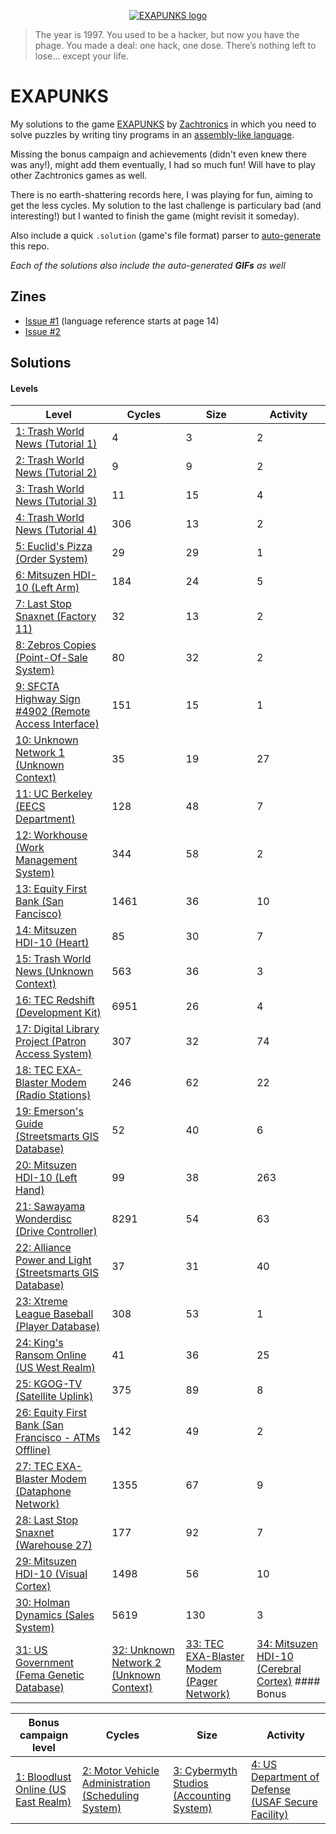 <p align="center"><a href="https://store.steampowered.com/app/716490/EXAPUNKS/" target="_blank" rel="noopener noreferrer"><img src="assets/header.jpg" alt="EXAPUNKS logo"></a></p>

> The year is 1997. You used to be a hacker, but now you have the phage. You made a deal: one hack, one dose. There’s nothing left to lose… except your life.

# EXAPUNKS

My solutions to the game [EXAPUNKS](https://store.steampowered.com/app/716490/EXAPUNKS/) by [Zachtronics](https://www.zachtronics.com/) in which you need to solve puzzles by writing tiny programs in an [assembly-like language](https://steamcommunity.com/sharedfiles/filedetails/?id=1480557969).

Missing the bonus campaign and achievements (didn't even knew there was any!), might add them eventually, I had so much fun! Will have to play other Zachtronics games as well.

There is no earth-shattering records here, I was playing for fun, aiming to get the less cycles. My solution to the last challenge is particulary bad (and interesting!) but I wanted to finish the game (might revisit it someday).

Also include a quick `.solution` (game's file format) parser to [auto-generate](EXA-Parser) this repo.

*Each of the solutions also include the auto-generated **GIFs** as well*

## Zines

- [Issue #1](assets/digital_en_1.pdf) (language reference starts at page 14)
- [Issue #2](assets/digital_en_2.pdf)

## Solutions

<!-- EXA_START -->
#### Levels
| Level                                                                                                                                | Cycles | Size | Activity |
|--------------------------------------------------------------------------------------------------------------------------------------|--------|------|----------|
| [1: Trash World News (Tutorial 1)](solutions/01-trash-world-news-tutorial-1)                                                         | 4      | 3    | 2        |
| [2: Trash World News (Tutorial 2)](solutions/02-trash-world-news-tutorial-2)                                                         | 9      | 9    | 2        |
| [3: Trash World News (Tutorial 3)](solutions/03-trash-world-news-tutorial-3)                                                         | 11     | 15   | 4        |
| [4: Trash World News (Tutorial 4)](solutions/04-trash-world-news-tutorial-4)                                                         | 306    | 13   | 2        |
| [5: Euclid's Pizza (Order System)](solutions/05-euclids-pizza-order-system)                                                          | 29     | 29   | 1        |
| [6: Mitsuzen HDI-10 (Left Arm)](solutions/06-mitsuzen-hdi-10-left-arm)                                                               | 184    | 24   | 5        |
| [7: Last Stop Snaxnet (Factory 11)](solutions/07-last-stop-snaxnet-factory-11)                                                       | 32     | 13   | 2        |
| [8: Zebros Copies (Point-Of-Sale System)](solutions/08-zebros-copies-point-of-sale-system)                                           | 80     | 32   | 2        |
| [9: SFCTA Highway Sign #4902 (Remote Access Interface)](solutions/09-sfcta-highway-sign-4902-remote-access-interface)                | 151    | 15   | 1        |
| [10: Unknown Network 1 (Unknown Context)](solutions/10-unknown-network-1-unknown-context)                                            | 35     | 19   | 27       |
| [11: UC Berkeley (EECS Department)](solutions/11-uc-berkeley-eecs-department)                                                        | 128    | 48   | 7        |
| [12: Workhouse (Work Management System)](solutions/12-workhouse-work-management-system)                                              | 344    | 58   | 2        |
| [13: Equity First Bank (San Fancisco)](solutions/13-equity-first-bank-san-fancisco)                                                  | 1461   | 36   | 10       |
| [14: Mitsuzen HDI-10 (Heart)](solutions/14-mitsuzen-hdi-10-heart)                                                                    | 85     | 30   | 7        |
| [15: Trash World News (Unknown Context)](solutions/15-trash-world-news-unknown-context)                                              | 563    | 36   | 3        |
| [16: TEC Redshift (Development Kit)](solutions/16-tec-redshift-development-kit)                                                      | 6951   | 26   | 4        |
| [17: Digital Library Project (Patron Access System)](solutions/17-digital-library-project-patron-access-system)                      | 307    | 32   | 74       |
| [18: TEC EXA-Blaster Modem (Radio Stations)](solutions/18-tec-exa-blaster-modem-radio-stations)                                      | 246    | 62   | 22       |
| [19: Emerson's Guide (Streetsmarts GIS Database)](solutions/19-emersons-guide-streetsmarts-gis-database)                             | 52     | 40   | 6        |
| [20: Mitsuzen HDI-10 (Left Hand)](solutions/20-mitsuzen-hdi-10-left-hand)                                                            | 99     | 38   | 263      |
| [21: Sawayama Wonderdisc (Drive Controller)](solutions/21-sawayama-wonderdisc-drive-controller)                                      | 8291   | 54   | 63       |
| [22: Alliance Power and Light (Streetsmarts GIS Database)](solutions/22-alliance-power-and-light-streetsmarts-gis-database)          | 37     | 31   | 40       |
| [23: Xtreme League Baseball (Player Database)](solutions/23-xtreme-league-baseball-player-database)                                  | 308    | 53   | 1        |
| [24: King's Ransom Online (US West Realm)](solutions/24-kings-ransom-online-us-west-realm)                                           | 41     | 36   | 25       |
| [25: KGOG-TV (Satellite Uplink)](solutions/25-kgog-tv-satellite-uplink)                                                              | 375    | 89   | 8        |
| [26: Equity First Bank (San Francisco - ATMs Offline)](solutions/26-equity-first-bank-san-francisco-atms-offline)                    | 142    | 49   | 2        |
| [27: TEC EXA-Blaster Modem (Dataphone Network)](solutions/27-tec-exa-blaster-modem-dataphone-network)                                | 1355   | 67   | 9        |
| [28: Last Stop Snaxnet (Warehouse 27)](solutions/28-last-stop-snaxnet-warehouse-27)                                                  | 177    | 92   | 7        |
| [29: Mitsuzen HDI-10 (Visual Cortex)](solutions/29-mitsuzen-hdi-10-visual-cortex)                                                    | 1498   | 56   | 10       |
| [30: Holman Dynamics (Sales System)](solutions/30-holman-dynamics-sales-system)                                                      | 5619   | 130  | 3        |
| [31: US Government (Fema Genetic Database)](solutions/31-us-government-fema-genetic-database)                                        | [32: Unknown Network 2 (Unknown Context)](solutions/32-unknown-network-2-unknown-context)                                            | [33: TEC EXA-Blaster Modem (Pager Network)](solutions/33-tec-exa-blaster-modem-pager-network)                                        | [34: Mitsuzen HDI-10 (Cerebral Cortex)](solutions/34-mitsuzen-hdi-10-cerebral-cortex)                                                #### Bonus

| Bonus campaign level                                                                                                                                | Cycles | Size | Activity |
|--------------------------------------------------------------------------------------------------------------------------------------|--------|------|----------|
| [1: Bloodlust Online (US East Realm)](bonus/01-bloodlust-online-us-east-realm)                                                   | [2: Motor Vehicle Administration (Scheduling System)](bonus/02-motor-vehicle-administration-scheduling-system)                   | [3: Cybermyth Studios (Accounting System)](bonus/03-cybermyth-studios-accounting-system)                                         | [4: US Department of Defense (USAF Secure Facility)](bonus/04-us-department-of-defense-usaf-secure-facility)                     | [5: Netronics NET40 Modem (The Wardialer)](bonus/05-netronics-net40-modem-the-wardialer)                                         | [6: Española Valley High School (School Management System)](bonus/06-espaola-valley-high-school-school-management-system)       | [7: Mitsuzen D300-N (Personal Storage Array)](bonus/07-mitsuzen-d300-n-personal-storage-array)                                   | [8: Crystalair International (Ticketing System)](bonus/08-crystalair-international-ticketing-system)                             | [9: Your Computer (Unknown Context)](bonus/09-your-computer-unknown-context)                                                     